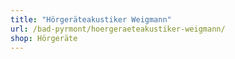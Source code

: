```yaml
---
title: "Hörgeräteakustiker Weigmann"
url: /bad-pyrmont/hoergeraeteakustiker-weigmann/
shop: Hörgeräte
---
```

